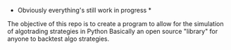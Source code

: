 * Obviously everything's still work in progress *

The objective of this repo is to create a program to allow for the simulation of algotrading strategies in Python
Basically an open source "library" for anyone to backtest algo strategies.
